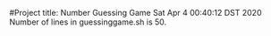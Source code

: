 #Project title: Number Guessing Game
Sat Apr  4 00:40:12 DST 2020
Number of lines in guessinggame.sh is 50.
